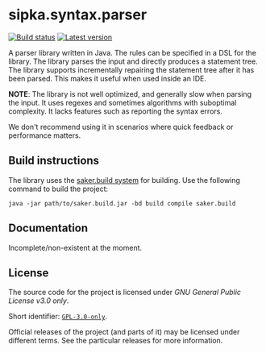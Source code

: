 # sipka.syntax.parser

[![Build status](https://img.shields.io/azure-devops/build/sipkab/d16a9668-c9e5-4e3e-b23c-7fed5de6c898/1/master)](https://dev.azure.com/sipkab/sipka.syntax.parser/_build) [![Latest version](https://mirror.nest.saker.build/badges/sipka.syntax.parser/version.svg)](https://nest.saker.build/package/sipka.syntax.parser "sipka.syntax.parser | saker.nest")

A parser library written in Java. The rules can be specified in a DSL for the library. The library parses the input and directly produces a statement tree. The library supports incrementally repairing the statement tree after it has been parsed. This makes it useful when used inside an IDE.

**NOTE**: The library is not well optimized, and generally slow when parsing the input. It uses regexes and sometimes algorithms with suboptimal complexity. It lacks features such as reporting the syntax errors.

We don't recommend using it in scenarios where quick feedback or performance matters.

## Build instructions

The library uses the [saker.build system](https://saker.build) for building. Use the following command to build the project:

```
java -jar path/to/saker.build.jar -bd build compile saker.build
```

## Documentation

Incomplete/non-existent at the moment.

## License

The source code for the project is licensed under *GNU General Public License v3.0 only*.

Short identifier: [`GPL-3.0-only`](https://spdx.org/licenses/GPL-3.0-only.html).

Official releases of the project (and parts of it) may be licensed under different terms. See the particular releases for more information.
